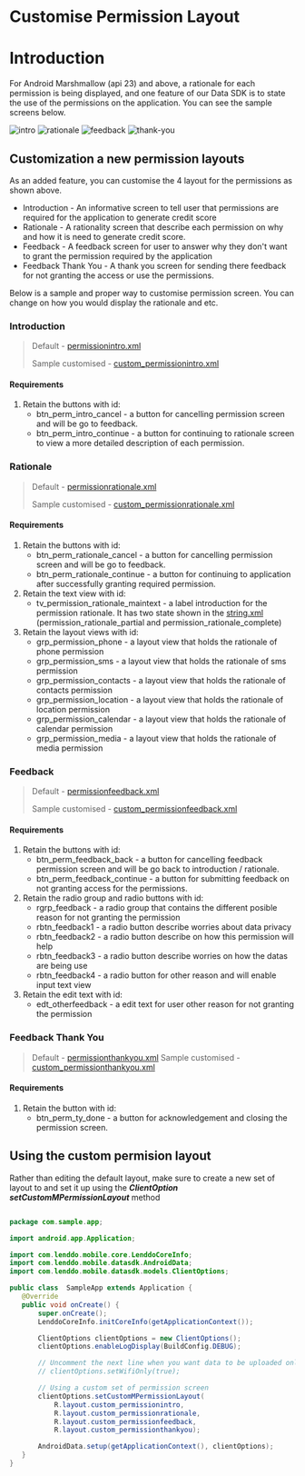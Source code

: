 Customise Permission Layout
======================

# Introduction
For Android Marshmallow (api 23) and above, a rationale for each permission is being displayed, and one feature of our Data SDK is to state the use of the permissions on the application. You can see the sample screens below. 

![intro](permission-introduction.png) ![rationale](permission-rationale.png) ![feedback](permission-feedback.png) ![thank-you](permission-feedback-thank-you.png)

## Customization a new permission layouts

As an added feature, you can customise the 4 layout for the permissions as shown above.

* Introduction - An informative screen to tell user that permissions are required for the application to generate credit score
* Rationale - A rationality screen that describe each permission on why and how it is need to generate credit score.
* Feedback - A feedback screen for user to answer why they don't want to grant the permission required by the application
* Feedback Thank You - A thank you screen for sending there feedback for not granting the access or use the permissions.

Below is a sample and proper way to customise permission screen. You can change on how you would display the rationale and etc. 
### Introduction
> Default - [permissionintro.xml](https://github.com/Lenddo/android-lenddo/blob/master/lenddosdk/src/main/res/layout/permissionintro.xml)
>
> Sample customised - [custom_permissionintro.xml](https://github.com/Lenddo/android-lenddo/blob/master/mobiledata_demo/src/main/res/layout/custom_permissionintro.xml)

#### Requirements
1. Retain the buttons with id:
	* btn_perm_intro_cancel - a button for cancelling permission screen and will be go to feedback.
	* btn_perm_intro_continue - a button for continuing to rationale screen to view a more detailed description of each permission.


### Rationale
> Default - [permissionrationale.xml](https://github.com/Lenddo/android-lenddo/blob/master/lenddosdk/src/main/res/layout/permissionrationale.xml)
>
> Sample customised - [custom_permissionrationale.xml](https://github.com/Lenddo/android-lenddo/blob/master/mobiledata_demo/src/main/res/layout/custom_permissionrationale.xml)

#### Requirements
1. Retain the buttons with id:
	* btn_perm_rationale_cancel - a button for cancelling permission screen and will be go to feedback.
	* btn_perm_rationale_continue - a button for continuing to application after successfully granting required permission.
2. Retain the text view with id:
	* tv_permission_rationale_maintext - a label introduction for the permission rationale. It has two state shown in the [string.xml](https://github.com/Lenddo/android-lenddo/blob/master/lenddosdk/src/main/res/values/strings.xml) (permission_rationale_partial and permission_rationale_complete)
3. Retain the layout views with id:
	* grp_permission_phone - a layout view that holds the rationale of phone permission
	* grp_permission_sms - a layout view that holds the rationale of sms permission
	* grp_permission_contacts - a layout view that holds the rationale of contacts permission
	* grp_permission_location - a layout view that holds the rationale of location permission
	* grp_permission_calendar - a layout view that holds the rationale of calendar permission
	* grp_permission_media - a layout view that holds the rationale of media permission

### Feedback
> Default - [permissionfeedback.xml](https://github.com/Lenddo/android-lenddo/blob/master/lenddosdk/src/main/res/layout/permissionfeedback.xml)
>
> Sample customised - [custom_permissionfeedback.xml](https://github.com/Lenddo/android-lenddo/blob/master/mobiledata_demo/src/main/res/layout/custom_permissionfeedback.xml)

#### Requirements
1. Retain the buttons with id:
	* btn_perm_feedback_back - a button for cancelling feedback permission screen and will be go back to introduction / rationale.
	* btn_perm_feedback_continue - a button for submitting feedback on not granting access for the permissions.
2. Retain the radio group and radio buttons with id:
	* rgrp_feedback - a radio group that contains the different posible reason for not granting the permission
	* rbtn_feedback1 - a radio button describe worries about data privacy 
	* rbtn_feedback2 - a radio button describe on how this permission will help
	* rbtn_feedback3 - a radio button describe worries on how the datas are being use
	* rbtn_feedback4 - a radio button for other reason and will enable input text view
3. Retain the edit text with id:
	* edt_otherfeedback - a edit text for user other reason for not granting the permission 

### Feedback Thank You
> Default - [permissionthankyou.xml](https://github.com/Lenddo/android-lenddo/blob/master/lenddosdk/src/main/res/layout/permissionthankyou.xml)
> Sample customised - [custom_permissionthankyou.xml](https://github.com/Lenddo/android-lenddo/blob/master/mobiledata_demo/src/main/res/layout/custom_permissionthankyou.xml)

#### Requirements
1. Retain the button with id:
	* btn_perm_ty_done - a button for acknowledgement and closing the permission screen.

## Using the custom permision layout
Rather than editing the default layout, make sure to create a new set of layout to and set it up using the ***ClientOption*** ***setCustomMPermissionLayout*** method

```java

package com.sample.app;

import android.app.Application;

import com.lenddo.mobile.core.LenddoCoreInfo;
import com.lenddo.mobile.datasdk.AndroidData;
import com.lenddo.mobile.datasdk.models.ClientOptions;

public class  SampleApp extends Application {
   @Override
   public void onCreate() {
       super.onCreate();
       LenddoCoreInfo.initCoreInfo(getApplicationContext());

       ClientOptions clientOptions = new ClientOptions();
       clientOptions.enableLogDisplay(BuildConfig.DEBUG);

       // Uncomment the next line when you want data to be uploaded only when wifi is available
       // clientOptions.setWifiOnly(true);

	   // Using a custom set of permission screen
	   clientOptions.setCustomMPermissionLayout(
		   R.layout.custom_permissionintro,
		   R.layout.custom_permissionrationale,
		   R.layout.custom_permissionfeedback,
		   R.layout.custom_permissionthankyou);

       AndroidData.setup(getApplicationContext(), clientOptions);
   }
}
```

